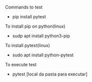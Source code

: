 Commands to test
- pip install pytest

To install pip on python(linux)
- sudp apt install python3-pip

To install pytest(linux)
- sudo apt install python-pytest

To execute test
- pytest [local da pasta para executar]